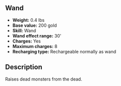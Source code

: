## Wand
- **Weight:** 0.4 lbs
- **Base value:** 200 gold
- **Skill:** Wand
- **Wand effect range:** 30'
- **Charges:** Yes
- **Maximum charges:** 8
- **Recharging type:** Rechargeable normally as wand

## Description

Raises dead monsters from the dead.
